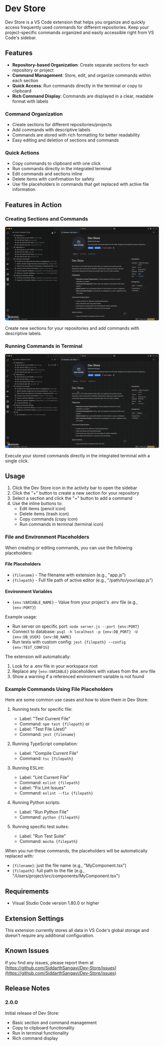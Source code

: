 # Dev Store

Dev Store is a VS Code extension that helps you organize and quickly access frequently used commands for different repositories. Keep your project-specific commands organized and easily accessible right from VS Code's sidebar.

## Features

- **Repository-based Organization**: Create separate sections for each repository or project
- **Command Management**: Store, edit, and organize commands within each section
- **Quick Access**: Run commands directly in the terminal or copy to clipboard
- **Rich Command Display**: Commands are displayed in a clear, readable format with labels

### Command Organization

- Create sections for different repositories/projects
- Add commands with descriptive labels
- Commands are stored with rich formatting for better readability
- Easy editing and deletion of sections and commands

### Quick Actions

- Copy commands to clipboard with one click
- Run commands directly in the integrated terminal
- Edit commands and sections inline
- Delete items with confirmation for safety
- Use file placeholders in commands that get replaced with active file information

## Features in Action

### Creating Sections and Commands
![Create sections and commands](resources/create.gif)

Create new sections for your repositories and add commands with descriptive labels.


### Running Commands in Terminal
![Run in Terminal](resources/runInTerminal.gif)

Execute your stored commands directly in the integrated terminal with a single click.

## Usage

1. Click the Dev Store icon in the activity bar to open the sidebar
2. Click the "+" button to create a new section for your repository
3. Select a section and click the "+" button to add a command
4. Use the inline buttons to:
   - Edit items (pencil icon)
   - Delete items (trash icon)
   - Copy commands (copy icon)
   - Run commands in terminal (terminal icon)

### File and Environment Placeholders

When creating or editing commands, you can use the following placeholders:

#### File Placeholders
- `{filename}` - The filename with extension (e.g., "app.js")
- `{filepath}` - Full file path of active editor (e.g., "/path/to/your/app.js")

#### Environment Variables
- `{env:VARIABLE_NAME}` - Value from your project's .env file (e.g., `{env:PORT}`)

Example usage:
- Run server on specific port: `node server.js --port {env:PORT}`
- Connect to database: `psql -h localhost -p {env:DB_PORT} -U {env:DB_USER} {env:DB_NAME}`
- Run tests with custom config: `jest {filepath} --config {env:TEST_CONFIG}`

The extension will automatically:
1. Look for a .env file in your workspace root
2. Replace any `{env:VARIABLE}` placeholders with values from the .env file
3. Show a warning if a referenced environment variable is not found

### Example Commands Using File Placeholders

Here are some common use cases and how to store them in Dev Store:

1. Running tests for specific file:
   - Label: "Test Current File"
   - Command: `npm test {filepath}`
   or
   - Label: "Test File (Jest)"
   - Command: `jest {filename}`

2. Running TypeScript compilation:
   - Label: "Compile Current File"
   - Command: `tsc {filepath}`

3. Running ESLint:
   - Label: "Lint Current File"
   - Command: `eslint {filepath}`
   - Label: "Fix Lint Issues"
   - Command: `eslint --fix {filepath}`

4. Running Python scripts:
   - Label: "Run Python File"
   - Command: `python {filepath}`

5. Running specific test suites:
   - Label: "Run Test Suite"
   - Command: `mocha {filepath}`

When you run these commands, the placeholders will be automatically replaced with:
- `{filename}`: just the file name (e.g., "MyComponent.tsx")
- `{filepath}`: full path to the file (e.g., "/Users/project/src/components/MyComponent.tsx")

## Requirements

- Visual Studio Code version 1.80.0 or higher

## Extension Settings

This extension currently stores all data in VS Code's global storage and doesn't require any additional configuration.

## Known Issues

If you find any issues, please report them at [https://github.com/SiddarthSangavi/Dev-Store/issues](https://github.com/SiddarthSangavi/Dev-Store/issues)

## Release Notes

### 2.0.0

Initial release of Dev Store:
- Basic section and command management
- Copy to clipboard functionality
- Run in terminal functionality
- Rich command display
